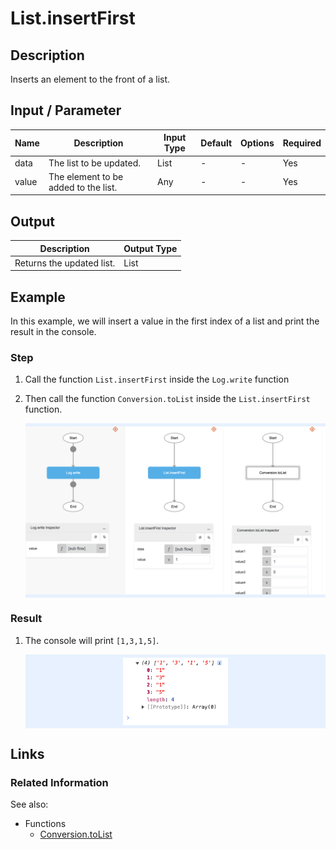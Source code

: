 # List.insertFirst

## Description

Inserts an element to the front of a list.

## Input / Parameter

| Name | Description | Input Type | Default | Options | Required |
| ------ | ------ | ------ | ------ | ------ | ------ |
| data | The list to be updated. | List | - | - | Yes |
| value | The element to be added to the list. | Any | - | - | Yes |

## Output

| Description | Output Type |
| ------ | ------ |
| Returns the updated list. | List |

## Example

In this example, we will insert a value in the first index of a list and print the result in the console.

### Step

1. Call the function `List.insertFirst` inside the `Log.write` function
2. Then call the function `Conversion.toList` inside the `List.insertFirst` function.

    <div style="display:flex; align-items:center; justify-content:center; background-color: #E7F1FF;">
        <img src="./insertFirst-step-1.png"
        style="width: 100%; padding: 5px;"/>
    </div>

### Result

1. The console will print `[1,3,1,5]`.

    <div style="display:flex; align-items:center; justify-content:center; background-color: #E7F1FF;">
        <img src="./insertFirst-result-1.png"
        style="width: 35%; padding: 5px;"/>
    </div>

## Links

### Related Information

See also:

- Functions
    - [Conversion.toList](/document/client/2-5-actions-and-visual-logic/action-reference/react-native/Conversion/toList/toList.md)